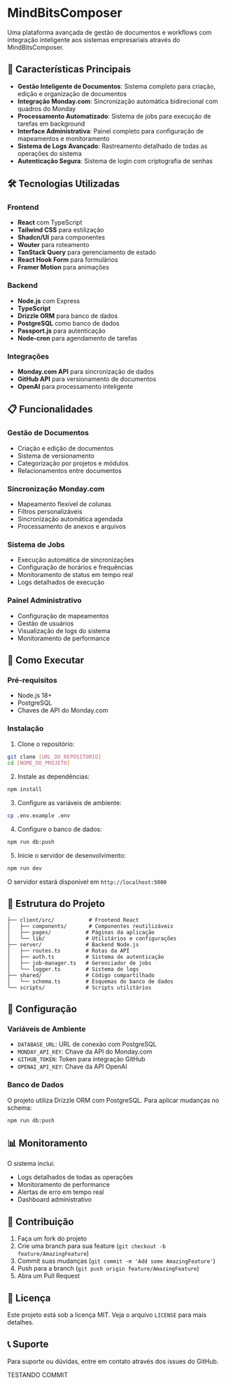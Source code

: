 # MindBitsComposer

Uma plataforma avançada de gestão de documentos e workflows com integração inteligente aos sistemas empresariais através do MindBitsComposer.

## 🚀 Características Principais

- **Gestão Inteligente de Documentos**: Sistema completo para criação, edição e organização de documentos
- **Integração Monday.com**: Sincronização automática bidirecional com quadros do Monday
- **Processamento Automatizado**: Sistema de jobs para execução de tarefas em background
- **Interface Administrativa**: Painel completo para configuração de mapeamentos e monitoramento
- **Sistema de Logs Avançado**: Rastreamento detalhado de todas as operações do sistema
- **Autenticação Segura**: Sistema de login com criptografia de senhas

## 🛠️ Tecnologias Utilizadas

### Frontend
- **React** com TypeScript
- **Tailwind CSS** para estilização
- **Shadcn/UI** para componentes
- **Wouter** para roteamento
- **TanStack Query** para gerenciamento de estado
- **React Hook Form** para formulários
- **Framer Motion** para animações

### Backend
- **Node.js** com Express
- **TypeScript**
- **Drizzle ORM** para banco de dados
- **PostgreSQL** como banco de dados
- **Passport.js** para autenticação
- **Node-cron** para agendamento de tarefas

### Integrações
- **Monday.com API** para sincronização de dados
- **GitHub API** para versionamento de documentos
- **OpenAI** para processamento inteligente

## 📋 Funcionalidades

### Gestão de Documentos
- Criação e edição de documentos
- Sistema de versionamento
- Categorização por projetos e módulos
- Relacionamentos entre documentos

### Sincronização Monday.com
- Mapeamento flexível de colunas
- Filtros personalizáveis
- Sincronização automática agendada
- Processamento de anexos e arquivos

### Sistema de Jobs
- Execução automática de sincronizações
- Configuração de horários e frequências
- Monitoramento de status em tempo real
- Logs detalhados de execução

### Painel Administrativo
- Configuração de mapeamentos
- Gestão de usuários
- Visualização de logs do sistema
- Monitoramento de performance

## 🚀 Como Executar

### Pré-requisitos
- Node.js 18+
- PostgreSQL
- Chaves de API do Monday.com

### Instalação

1. Clone o repositório:
```bash
git clone [URL_DO_REPOSITORIO]
cd [NOME_DO_PROJETO]
```

2. Instale as dependências:
```bash
npm install
```

3. Configure as variáveis de ambiente:
```bash
cp .env.example .env
```

4. Configure o banco de dados:
```bash
npm run db:push
```

5. Inicie o servidor de desenvolvimento:
```bash
npm run dev
```

O servidor estará disponível em `http://localhost:5000`

## 📁 Estrutura do Projeto

```
├── client/src/           # Frontend React
│   ├── components/       # Componentes reutilizáveis
│   ├── pages/           # Páginas da aplicação
│   └── lib/             # Utilitários e configurações
├── server/              # Backend Node.js
│   ├── routes.ts        # Rotas da API
│   ├── auth.ts          # Sistema de autenticação
│   ├── job-manager.ts   # Gerenciador de jobs
│   └── logger.ts        # Sistema de logs
├── shared/              # Código compartilhado
│   └── schema.ts        # Esquemas do banco de dados
└── scripts/             # Scripts utilitários
```

## 🔧 Configuração

### Variáveis de Ambiente
- `DATABASE_URL`: URL de conexão com PostgreSQL
- `MONDAY_API_KEY`: Chave da API do Monday.com
- `GITHUB_TOKEN`: Token para integração GitHub
- `OPENAI_API_KEY`: Chave da API OpenAI

### Banco de Dados
O projeto utiliza Drizzle ORM com PostgreSQL. Para aplicar mudanças no schema:
```bash
npm run db:push
```

## 📊 Monitoramento

O sistema inclui:
- Logs detalhados de todas as operações
- Monitoramento de performance
- Alertas de erro em tempo real
- Dashboard administrativo

## 🤝 Contribuição

1. Faça um fork do projeto
2. Crie uma branch para sua feature (`git checkout -b feature/AmazingFeature`)
3. Commit suas mudanças (`git commit -m 'Add some AmazingFeature'`)
4. Push para a branch (`git push origin feature/AmazingFeature`)
5. Abra um Pull Request

## 📝 Licença

Este projeto está sob a licença MIT. Veja o arquivo `LICENSE` para mais detalhes.

## 📞 Suporte

Para suporte ou dúvidas, entre em contato através dos issues do GitHub.

TESTANDO COMMIT

